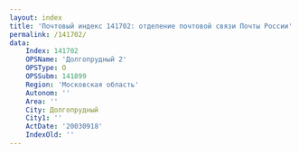 ```yaml
---
layout: index
title: 'Почтовый индекс 141702: отделение почтовой связи Почты России'
permalink: /141702/
data:
    Index: 141702
    OPSName: 'Долгопрудный 2'
    OPSType: О
    OPSSubm: 141899
    Region: 'Московская область'
    Autonom: ''
    Area: ''
    City: Долгопрудный
    City1: ''
    ActDate: '20030918'
    IndexOld: ''
---
```

